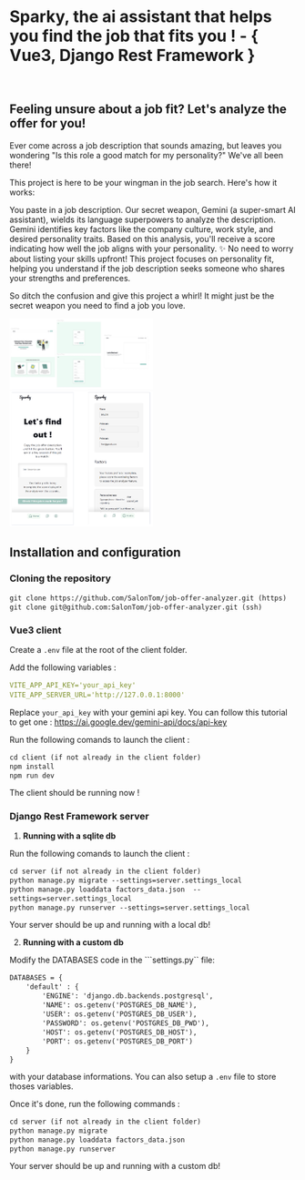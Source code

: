 # Sparky, the ai assistant that helps you find the job that fits you ! - { Vue3, Django Rest Framework }

<br>

## Feeling unsure about a job fit? Let's analyze the offer for you!
Ever come across a job description that sounds amazing, but leaves you wondering  "Is this role a good match for my personality?"  We've all been there!

This project is here to be your wingman in the job search.   Here's how it works:

You paste in a job description.
Our secret weapon, Gemini (a super-smart AI assistant), wields its language superpowers to analyze the description.
Gemini identifies key factors like the company culture, work style, and desired personality traits.
Based on this analysis, you'll receive a score indicating how well the job aligns with your personality. ✨
No need to worry about listing your skills upfront!  This project focuses on personality fit, helping you understand if the job description seeks someone who shares your strengths and preferences.

So ditch the confusion and give this project a whirl!  It might just be the secret weapon you need to find a job you love.

<div stye="display: flex; flex-direction: row;">
  <img src="image-1.png" alt="App desktop images" style="width: 50%;">
  <img src="image.png" alt="App mobile images" style="width: 50%;">
</div>

## Installation and configuration

### Cloning the repository

```
git clone https://github.com/SalonTom/job-offer-analyzer.git (https)
git clone git@github.com:SalonTom/job-offer-analyzer.git (ssh)
```

### Vue3 client


Create a ```.env``` file at the root of the client folder.

Add the following variables :

```yml
VITE_APP_API_KEY='your_api_key'
VITE_APP_SERVER_URL='http://127.0.0.1:8000'
```

Replace ```your_api_key``` with your gemini api key. You can follow this tutorial to get one : https://ai.google.dev/gemini-api/docs/api-key


Run the following comands to launch the client :


```
cd client (if not already in the client folder)
npm install
npm run dev
```

The client should be running now !


### Django Rest Framework server

1. <b>Running with a sqlite db</b>

Run the following comands to launch the client :


```
cd server (if not already in the client folder)
python manage.py migrate --settings=server.settings_local
python manage.py loaddata factors_data.json  --settings=server.settings_local
python manage.py runserver --settings=server.settings_local
```

Your server should be up and running with a local db!

2. <b>Running with a custom db</b>

Modify the DATABASES code in the ```settings.py`` file:

```
DATABASES = {
    'default' : {
        'ENGINE': 'django.db.backends.postgresql',
        'NAME': os.getenv('POSTGRES_DB_NAME'),
        'USER': os.getenv('POSTGRES_DB_USER'),
        'PASSWORD': os.getenv('POSTGRES_DB_PWD'),
        'HOST': os.getenv('POSTGRES_DB_HOST'),
        'PORT': os.getenv('POSTGRES_DB_PORT')
    }
}
```

with your database informations. You can also setup a ```.env``` file to store thoses variables.

Once it's done, run the following commands :

```
cd server (if not already in the client folder)
python manage.py migrate
python manage.py loaddata factors_data.json
python manage.py runserver
```

Your server should be up and running with a custom db!